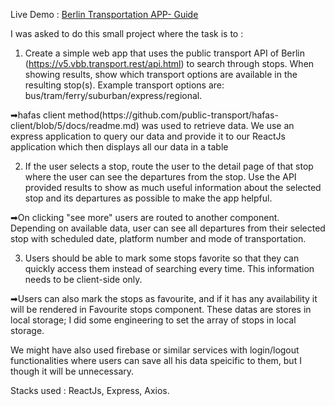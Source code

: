 Live Demo : <a href="https://khadkauj.github.io/berlin-Trasnportation-App-frontend/" > Berlin Transportation APP- Guide </a>

I was asked to do this small project where the task is to :

1. Create a simple web app that uses the public transport API of Berlin
(https://v5.vbb.transport.rest/api.html) to search through stops. When showing results, show
which transport options are available in the resulting stop(s). Example transport options are:
bus/tram/ferry/suburban/express/regional.
  
  <p>➡hafas client method(https://github.com/public-transport/hafas-client/blob/5/docs/readme.md) was used to retrieve data. 
   We use an express application to query our data and provide it to our ReactJs application which then displays all our data
  in a table</p>

2. If the user selects a stop, route the user to the detail page of that stop where the user can see
the departures from the stop. Use the API provided results to show as much useful information
about the selected stop and its departures as possible to make the app helpful.

  <p>➡On clicking "see more" users are routed to another component. Depending on available data, user can see all departures
  from their selected stop with scheduled date, platform number and mode of transportation. </p>

3. Users should be able to mark some stops favorite so that they can quickly access them instead
of searching every time. This information needs to be client-side only.

  <p>➡Users can also mark the stops as favourite, and if it has any availability it will be rendered in Favourite stops
    component. These datas are stores in local storage; I did some engineering to set the array of stops in local storage.</p>
   <p> We might have also used firebase or similar services with login/logout functionalities where users can save all his data
  speicific to them, but I though it will be unnecessary. </p>


Stacks used : ReactJs, Express, Axios.
